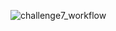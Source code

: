 ![challenge7_workflow](https://github.com/IrenieHan/alteryx_challenge_project/assets/56231784/3ada69e8-eeb6-4e24-a353-3c03fadf0e63)
